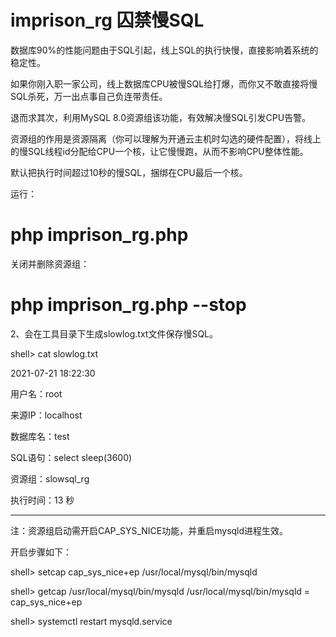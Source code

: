 # imprison_rg 囚禁慢SQL

数据库90%的性能问题由于SQL引起，线上SQL的执行快慢，直接影响着系统的稳定性。

如果你刚入职一家公司，线上数据库CPU被慢SQL给打爆，而你又不敢直接将慢SQL杀死，万一出点事自己负连带责任。

退而求其次，利用MySQL 8.0资源组该功能，有效解决慢SQL引发CPU告警。

资源组的作用是资源隔离（你可以理解为开通云主机时勾选的硬件配置），将线上的慢SQL线程id分配给CPU一个核，让它慢慢跑，从而不影响CPU整体性能。

默认把执行时间超过10秒的慢SQL，捆绑在CPU最后一个核。

运行：

# php imprison_rg.php

关闭并删除资源组：

# php imprison_rg.php --stop



2、会在工具目录下生成slowlog.txt文件保存慢SQL。

shell> cat slowlog.txt

2021-07-21 18:22:30

用户名：root

来源IP：localhost

数据库名：test

SQL语句：select sleep(3600)

资源组：slowsql_rg

执行时间：13 秒

----------------------------------------------------------
注：资源组启动需开启CAP_SYS_NICE功能，并重启mysqld进程生效。

开启步骤如下：

shell> setcap cap_sys_nice+ep /usr/local/mysql/bin/mysqld

shell> getcap /usr/local/mysql/bin/mysqld
/usr/local/mysql/bin/mysqld = cap_sys_nice+ep

shell> systemctl restart mysqld.service


